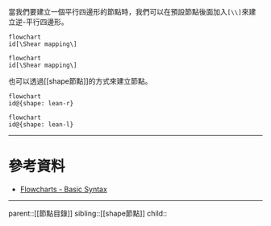 當我們要建立一個平行四邊形的節點時，我們可以在預設節點後面加入`[\\]`來建立逆-平行四邊形。
```Mermaid
flowchart
id[\Shear mapping\]
```
```mermaid
flowchart
id[\Shear mapping\]
```
也可以透過[[shape節點]]的方式來建立節點。
```Mermaid
flowchart
id@{shape: lean-r}
```
```mermaid
flowchart
id@{shape: lean-l}
```
- - -
# 參考資料
- [Flowcharts - Basic Syntax](https://mermaid.js.org/syntax/flowchart.html)
- - -
parent::[[節點目錄]]
sibling::[[shape節點]]
child::